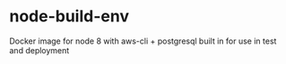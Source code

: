 # node-build-env

Docker image for node 8 with aws-cli + postgresql built in for use in test and deployment
